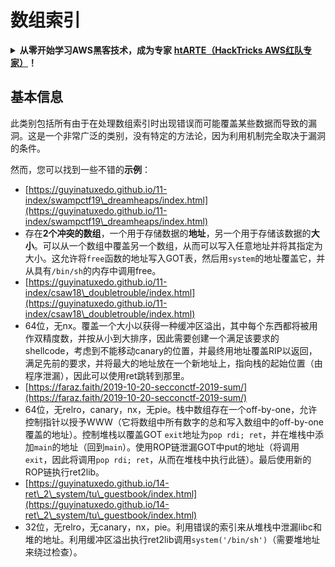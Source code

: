 # 数组索引

<details>

<summary><strong>从零开始学习AWS黑客技术，成为专家</strong> <a href="https://training.hacktricks.xyz/courses/arte"><strong>htARTE（HackTricks AWS红队专家）</strong></a><strong>！</strong></summary>

支持HackTricks的其他方式：

* 如果您想看到您的**公司在HackTricks中做广告**或**下载PDF格式的HackTricks**，请查看[**订阅计划**](https://github.com/sponsors/carlospolop)!
* 获取[**官方PEASS & HackTricks周边产品**](https://peass.creator-spring.com)
* 探索[**PEASS家族**](https://opensea.io/collection/the-peass-family)，我们独家的[**NFTs**](https://opensea.io/collection/the-peass-family)系列
* **加入** 💬 [**Discord群**](https://discord.gg/hRep4RUj7f) 或 [**电报群**](https://t.me/peass) 或在**Twitter**上关注我们 🐦 [**@hacktricks\_live**](https://twitter.com/hacktricks\_live)**。**
* 通过向[**HackTricks**](https://github.com/carlospolop/hacktricks)和[**HackTricks Cloud**](https://github.com/carlospolop/hacktricks-cloud) github仓库提交PR来分享您的黑客技巧。

</details>

## 基本信息

此类别包括所有由于在处理数组索引时出现错误而可能覆盖某些数据而导致的漏洞。这是一个非常广泛的类别，没有特定的方法论，因为利用机制完全取决于漏洞的条件。

然而，您可以找到一些不错的**示例**：

* [https://guyinatuxedo.github.io/11-index/swampctf19\_dreamheaps/index.html](https://guyinatuxedo.github.io/11-index/swampctf19\_dreamheaps/index.html)
* 存在**2个冲突的数组**，一个用于存储数据的**地址**，另一个用于存储该数据的**大小**。可以从一个数组中覆盖另一个数组，从而可以写入任意地址并将其指定为大小。这允许将`free`函数的地址写入GOT表，然后用`system`的地址覆盖它，并从具有`/bin/sh`的内存中调用free。
* [https://guyinatuxedo.github.io/11-index/csaw18\_doubletrouble/index.html](https://guyinatuxedo.github.io/11-index/csaw18\_doubletrouble/index.html)
* 64位，无nx。覆盖一个大小以获得一种缓冲区溢出，其中每个东西都将被用作双精度数，并按从小到大排序，因此需要创建一个满足该要求的shellcode，考虑到不能移动canary的位置，并最终用地址覆盖RIP以返回，满足先前的要求，并将最大的地址放在一个新地址上，指向栈的起始位置（由程序泄漏），因此可以使用ret跳转到那里。
* [https://faraz.faith/2019-10-20-secconctf-2019-sum/](https://faraz.faith/2019-10-20-secconctf-2019-sum/)
* 64位，无relro，canary，nx，无pie。栈中数组存在一个off-by-one，允许控制指针以授予WWW（它将数组中所有数字的总和写入数组中的off-by-one覆盖的地址）。控制堆栈以覆盖GOT `exit`地址为`pop rdi; ret`，并在堆栈中添加`main`的地址（回到`main`）。使用ROP链泄漏GOT中put的地址（将调用`exit`，因此将调用`pop rdi; ret`，从而在堆栈中执行此链）。最后使用新的ROP链执行ret2lib。
* [https://guyinatuxedo.github.io/14-ret\_2\_system/tu\_guestbook/index.html](https://guyinatuxedo.github.io/14-ret\_2\_system/tu\_guestbook/index.html)
* 32位，无relro，无canary，nx，pie。利用错误的索引来从堆栈中泄漏libc和堆的地址。利用缓冲区溢出执行ret2lib调用`system('/bin/sh')`（需要堆地址来绕过检查）。
